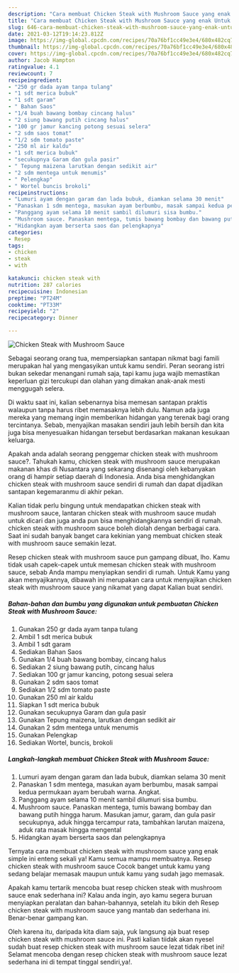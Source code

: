```yaml
---
description: "Cara membuat Chicken Steak with Mushroom Sauce yang enak Untuk Jualan"
title: "Cara membuat Chicken Steak with Mushroom Sauce yang enak Untuk Jualan"
slug: 646-cara-membuat-chicken-steak-with-mushroom-sauce-yang-enak-untuk-jualan
date: 2021-03-12T19:14:23.812Z
image: https://img-global.cpcdn.com/recipes/70a76bf1cc49e3e4/680x482cq70/chicken-steak-with-mushroom-sauce-foto-resep-utama.jpg
thumbnail: https://img-global.cpcdn.com/recipes/70a76bf1cc49e3e4/680x482cq70/chicken-steak-with-mushroom-sauce-foto-resep-utama.jpg
cover: https://img-global.cpcdn.com/recipes/70a76bf1cc49e3e4/680x482cq70/chicken-steak-with-mushroom-sauce-foto-resep-utama.jpg
author: Jacob Hampton
ratingvalue: 4.1
reviewcount: 7
recipeingredient:
- "250 gr dada ayam tanpa tulang"
- "1 sdt merica bubuk"
- "1 sdt garam"
- " Bahan Saos"
- "1/4 buah bawang bombay cincang halus"
- "2 siung bawang putih cincang halus"
- "100 gr jamur kancing potong sesuai selera"
- "2 sdm saos tomat"
- "1/2 sdm tomato paste"
- "250 ml air kaldu"
- "1 sdt merica bubuk"
- "secukupnya Garam dan gula pasir"
- " Tepung maizena larutkan dengan sedikit air"
- "2 sdm mentega untuk menumis"
- " Pelengkap"
- " Wortel buncis brokoli"
recipeinstructions:
- "Lumuri ayam dengan garam dan lada bubuk, diamkan selama 30 menit"
- "Panaskan 1 sdm mentega, masukan ayam berbumbu, masak sampai kedua permukaan ayam berubah warna. Angkat."
- "Panggang ayam selama 10 menit sambil dilumuri sisa bumbu."
- "Mushroom sauce. Panaskan mentega, tumis bawang bombay dan bawang putih hingga harum. Masukan jamur, garam, dan gula pasir secukupnya, aduk hingga tercampur rata, tambahkan larutan maizena, aduk rata masak hingga mengental"
- "Hidangkan ayam berserta saos dan pelengkapnya"
categories:
- Resep
tags:
- chicken
- steak
- with

katakunci: chicken steak with 
nutrition: 287 calories
recipecuisine: Indonesian
preptime: "PT24M"
cooktime: "PT33M"
recipeyield: "2"
recipecategory: Dinner

---
```



![Chicken Steak with Mushroom Sauce](https://img-global.cpcdn.com/recipes/70a76bf1cc49e3e4/680x482cq70/chicken-steak-with-mushroom-sauce-foto-resep-utama.jpg)

Sebagai seorang orang tua, mempersiapkan santapan nikmat bagi famili merupakan hal yang mengasyikan untuk kamu sendiri. Peran seorang istri bukan sekedar menangani rumah saja, tapi kamu juga wajib memastikan keperluan gizi tercukupi dan olahan yang dimakan anak-anak mesti menggugah selera.

Di waktu  saat ini, kalian sebenarnya bisa memesan santapan praktis walaupun tanpa harus ribet memasaknya lebih dulu. Namun ada juga mereka yang memang ingin memberikan hidangan yang terenak bagi orang tercintanya. Sebab, menyajikan masakan sendiri jauh lebih bersih dan kita juga bisa menyesuaikan hidangan tersebut berdasarkan makanan kesukaan keluarga. 



Apakah anda adalah seorang penggemar chicken steak with mushroom sauce?. Tahukah kamu, chicken steak with mushroom sauce merupakan makanan khas di Nusantara yang sekarang disenangi oleh kebanyakan orang di hampir setiap daerah di Indonesia. Anda bisa menghidangkan chicken steak with mushroom sauce sendiri di rumah dan dapat dijadikan santapan kegemaranmu di akhir pekan.

Kalian tidak perlu bingung untuk mendapatkan chicken steak with mushroom sauce, lantaran chicken steak with mushroom sauce mudah untuk dicari dan juga anda pun bisa menghidangkannya sendiri di rumah. chicken steak with mushroom sauce boleh diolah dengan berbagai cara. Saat ini sudah banyak banget cara kekinian yang membuat chicken steak with mushroom sauce semakin lezat.

Resep chicken steak with mushroom sauce pun gampang dibuat, lho. Kamu tidak usah capek-capek untuk memesan chicken steak with mushroom sauce, sebab Anda mampu menyiapkan sendiri di rumah. Untuk Kamu yang akan menyajikannya, dibawah ini merupakan cara untuk menyajikan chicken steak with mushroom sauce yang nikamat yang dapat Kalian buat sendiri.

<!--inarticleads1-->

##### Bahan-bahan dan bumbu yang digunakan untuk pembuatan Chicken Steak with Mushroom Sauce:

1. Gunakan 250 gr dada ayam tanpa tulang
1. Ambil 1 sdt merica bubuk
1. Ambil 1 sdt garam
1. Sediakan  Bahan Saos
1. Gunakan 1/4 buah bawang bombay, cincang halus
1. Sediakan 2 siung bawang putih, cincang halus
1. Sediakan 100 gr jamur kancing, potong sesuai selera
1. Gunakan 2 sdm saos tomat
1. Sediakan 1/2 sdm tomato paste
1. Gunakan 250 ml air kaldu
1. Siapkan 1 sdt merica bubuk
1. Gunakan secukupnya Garam dan gula pasir
1. Gunakan  Tepung maizena, larutkan dengan sedikit air
1. Gunakan 2 sdm mentega untuk menumis
1. Gunakan  Pelengkap
1. Sediakan  Wortel, buncis, brokoli




<!--inarticleads2-->

##### Langkah-langkah membuat Chicken Steak with Mushroom Sauce:

1. Lumuri ayam dengan garam dan lada bubuk, diamkan selama 30 menit
1. Panaskan 1 sdm mentega, masukan ayam berbumbu, masak sampai kedua permukaan ayam berubah warna. Angkat.
1. Panggang ayam selama 10 menit sambil dilumuri sisa bumbu.
1. Mushroom sauce. Panaskan mentega, tumis bawang bombay dan bawang putih hingga harum. Masukan jamur, garam, dan gula pasir secukupnya, aduk hingga tercampur rata, tambahkan larutan maizena, aduk rata masak hingga mengental
1. Hidangkan ayam berserta saos dan pelengkapnya




Ternyata cara membuat chicken steak with mushroom sauce yang enak simple ini enteng sekali ya! Kamu semua mampu membuatnya. Resep chicken steak with mushroom sauce Cocok banget untuk kamu yang sedang belajar memasak maupun untuk kamu yang sudah jago memasak.

Apakah kamu tertarik mencoba buat resep chicken steak with mushroom sauce enak sederhana ini? Kalau anda ingin, ayo kamu segera buruan menyiapkan peralatan dan bahan-bahannya, setelah itu bikin deh Resep chicken steak with mushroom sauce yang mantab dan sederhana ini. Benar-benar gampang kan. 

Oleh karena itu, daripada kita diam saja, yuk langsung aja buat resep chicken steak with mushroom sauce ini. Pasti kalian tiidak akan nyesel sudah buat resep chicken steak with mushroom sauce lezat tidak ribet ini! Selamat mencoba dengan resep chicken steak with mushroom sauce lezat sederhana ini di tempat tinggal sendiri,ya!.

